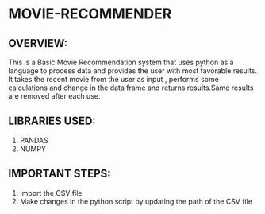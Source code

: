 # MOVIE-RECOMMENDER
## OVERVIEW:
This is a Basic Movie Recommendation system that uses python as a language to process data and provides the user with most favorable results. It takes the recent movie from the user as input , performs some calculations and change in the data frame and returns results.Same results are removed after each use.

## LIBRARIES USED:
1. PANDAS
2. NUMPY

## IMPORTANT STEPS:
1. Import the CSV file 
2. Make changes in the python script by updating the path of the CSV file
 
